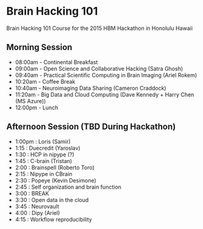 # Brain Hacking 101
Brain Hacking 101 Course for the 2015 HBM Hackathon in Honolulu Hawaii

## Morning Session
- 08:00am - Continental Breakfast
- 09:00am - Open Science and Collaborative Hacking (Satra Ghosh)
- 09:40am - Practical Scientific Computing in Brain Imaging (Ariel Rokem)
- 10:20am - Coffee Break
- 10:40am - Neuroimaging Data Sharing (Cameron Craddock)
- 11:20am - Big Data and Cloud Computing (Dave Kennedy + Harry Chen (MS Azure))
- 12:00pm - Lunch

## Afternoon Session (TBD During Hackathon)
- 1:00pm : Loris (Samir)
- 1:15 : Duecredit (Yaroslav)
- 1:30 : HCP in nipype (?)
- 1:45 :  C-brain (Tristan)
- 2:00 : Brainspell (Roberto Toro)
- 2:15 : Nipype in CBrain
- 2:30 : Popeye (Kevin Desimone)
- 2:45 : Self organization and brain function
- 3:00 : BREAK
- 3:30 : Open data in the cloud
- 3:45 : Neurovault
- 4:00 : Dipy (Ariel)
- 4:15 : Workflow reproducibility

 
